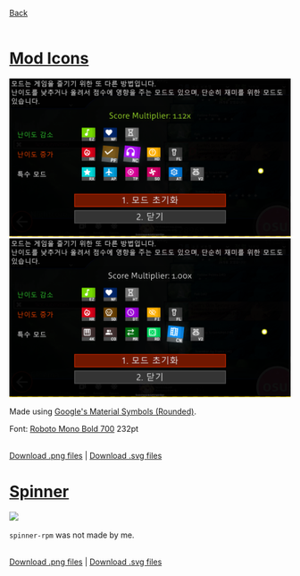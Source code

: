 [Back](https://github.com/Aki0302/skins/blob/main/README.md)<br><br>

<!----------------------------------------------------------------------------------------------------------------------------->

# [Mod Icons](https://github.com/Aki0302/skins/raw/main/elements/mod-icons/png.zip)

[![](https://github.com/Aki0302/skins/raw/main/images/Mod%20Icons%201.png)](https://github.com/Aki0302/skins/raw/main/elements/mod-icons/png.zip)
[![](https://github.com/Aki0302/skins/raw/main/images/Mod%20Icons%202.png)](https://github.com/Aki0302/skins/raw/main/elements/mod-icons/png.zip)

Made using [Google's Material Symbols (Rounded)](https://fonts.google.com/icons?icon.style=Rounded&icon.set=Material+Symbols).

Font: [Roboto Mono Bold 700](https://fonts.google.com/specimen/Roboto+Mono) 232pt<br><br>

[Download .png files](https://github.com/Aki0302/skins/raw/main/elements/mod-icons/png.zip) | [Download .svg files](https://github.com/Aki0302/skins/raw/main/elements/mod-icons/svg.zip)

<!----------------------------------------------------------------------------------------------------------------------------->

# [Spinner](https://github.com/Aki0302/skins/raw/main/elements/spinner/png.zip)

[![](https://github.com/Aki0302/skins/raw/main/images/Spinner.gif)](https://github.com/Aki0302/skins/raw/main/elements/spinner/png.zip)

`spinner-rpm` was not made by me.<br><br>

[Download .png files](https://github.com/Aki0302/skins/raw/main/elements/spinner/png.zip) | [Download .svg files](https://github.com/Aki0302/skins/raw/main/elements/spinner/svg.zip)